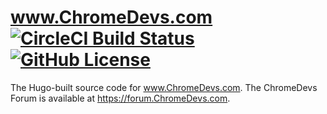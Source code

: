 # www.ChromeDevs.com [![CircleCI Build Status](https://circleci.com/gh/chromedevs/www.chromedevs.com.svg?style=shield)](https://circleci.com/gh/chromedevs/www.chromedevs.com) [![GitHub License](https://img.shields.io/badge/license-MIT-blue.svg)](https://raw.githubusercontent.com/chromedevs/www.chromedevs.com/master/LICENSE)

The Hugo-built source code for www.ChromeDevs.com.
The ChromeDevs Forum is available at https://forum.ChromeDevs.com.
